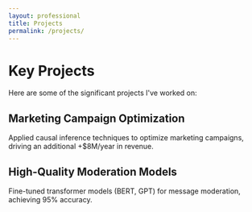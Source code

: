 ```yaml
---
layout: professional
title: Projects
permalink: /projects/
---
```


# Key Projects

Here are some of the significant projects I've worked on:

## Marketing Campaign Optimization
Applied causal inference techniques to optimize marketing campaigns, driving an additional +$8M/year in revenue.

## High-Quality Moderation Models
Fine-tuned transformer models (BERT, GPT) for message moderation, achieving 95% accuracy.

<!-- Add more projects --> 